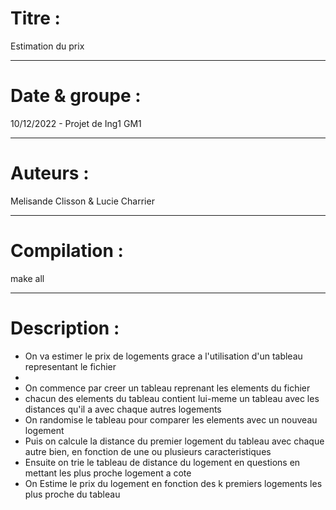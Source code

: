 # Titre : 
Estimation du prix
***

# Date & groupe : 
10/12/2022 - Projet de Ing1 GM1 
***

# Auteurs : 
Melisande Clisson & Lucie Charrier
***

# Compilation : 
make all
***

# Description : 

* On va estimer le prix de logements grace a l'utilisation d'un tableau representant le fichier
* 
* On commence par creer un tableau reprenant les elements du fichier
* chacun des elements du tableau contient lui-meme un tableau avec les distances qu'il a avec chaque autres logements
* On randomise le tableau pour comparer les elements avec un nouveau logement
* Puis on calcule la distance du premier logement du tableau avec chaque autre bien, en fonction de une ou plusieurs caracteristiques
* Ensuite on trie le tableau de distance du logement en questions en mettant les plus proche logement a cote
* On Estime le prix du logement en fonction des k premiers logements les plus proche du tableau
